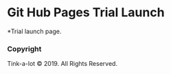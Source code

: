 # Git Hub Pages Trial Launch

*Trial launch page.

### Copyright

Tink-a-lot © 2019. All Rights Reserved.
